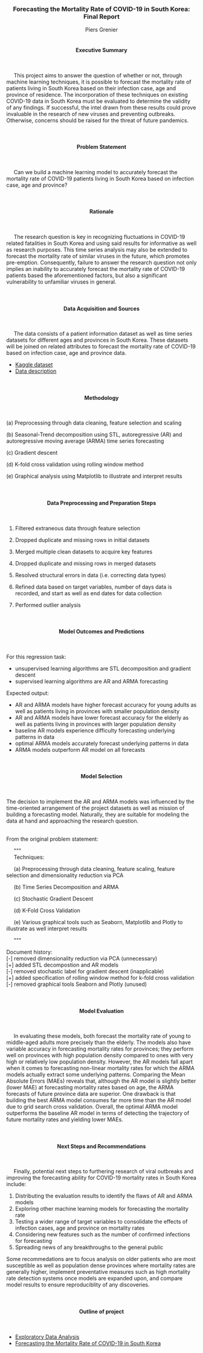 <div align = "center">
  
### Forecasting the Mortality Rate of COVID-19 in South Korea: Final Report</div>

<div align = "center">Piers Grenier</div>
<br>

<div align = "center">
  
#### Executive Summary</div><br>
&nbsp;&nbsp;&nbsp;&nbsp;&nbsp;This project aims to answer the question of whether or not, through machine learning techniques, it is possible to forecast the mortality rate of patients living in South Korea based on their infection case, age and province of residence. The incorporation of these techniques on existing COVID-19 data in South Korea must be evaluated to determine the validity of any findings. If successful, the intel drawn from these results could prove invaluable in the research of new viruses and preventing outbreaks. Otherwise, concerns should be raised for the threat of future pandemics. 
<br><br><br>

<div align = "center">
  
#### Problem Statement</div><br>
&nbsp;&nbsp;&nbsp;&nbsp;&nbsp;Can we build a machine learning model to accurately forecast the mortality rate of COVID-19 patients living in South Korea based on infection case, age and province?
<br><br><br>

<div align = "center">
  
#### Rationale</div><br>
&nbsp;&nbsp;&nbsp;&nbsp;&nbsp;The research question is key in recognizing fluctuations in COVID-19 related fatalities in South Korea and using said results for informative as well as research purposes. This time series analysis may also be extended to forecast the mortality rate of similar viruses in the future, which promotes pre-emption. Consequently, failure to answer the research question not only implies an inability to accurately forecast the mortality rate of COVID-19 patients based the aforementioned factors, but also a significant vulnerability to unfamiliar viruses in general.
<br><br><br>

<div align = "center">
  
#### Data Acquisition and Sources</div><br>
&nbsp;&nbsp;&nbsp;&nbsp;&nbsp;The data consists of a patient information dataset as well as time series datasets for different ages and provinces in South Korea. These datasets will be joined on related attributes to forecast the mortality rate of COVID-19 based on infection case, age and province data. 
- [Kaggle dataset](https://www.kaggle.com/datasets/kimjihoo/coronavirusdataset/data?select=Case.csv)
- [Data description](https://www.kaggle.com/code/kimjihoo/ds4c-what-is-this-dataset-detailed-description)
<br><br><br>

<div align = "center">
  
#### Methodology</div><br>
(a) Preprocessing through data cleaning, feature selection and scaling

(b) Seasonal-Trend decomposition using STL, autoregressive (AR) and autoregressive moving average (ARMA) time series forecasting

(c) Gradient descent

(d) K-fold cross validation using rolling window method

(e) Graphical analysis using Matplotlib to illustrate and interpret results
<br><br><br>

<div align = "center">
  
#### Data Preprocessing and Preparation Steps</div><br>
1. Filtered extraneous data through feature selection<br>

2. Dropped duplicate and missing rows in initial datasets<br>

3. Merged multiple clean datasets to acquire key features<br>

4. Dropped duplicate and missing rows in merged datasets<br>

5. Resolved structural errors in data (i.e. correcting data types)<br>

6. Refined data based on target variables, number of days data is recorded, and start as well as end dates for data collection<br>

7. Performed outlier analysis
<br><br><br>

<div align = "center">
  
#### Model Outcomes and Predictions</div><br>
For this regression task:
- unsupervised learning algorithms are STL decomposition and gradient descent
- supervised learning algorithms are AR and ARMA forecasting

Expected output:
- AR and ARMA models have higher forecast accuracy for young adults as well as patients living in provinces with smaller population density
- AR and ARMA models have lower forecast accuracy for the elderly as well as patients living in provinces with larger population density
- baseline AR models experience difficulty forecasting underlying patterns in data 
- optimal ARMA models accurately forecast underlying patterns in data
- ARMA models outperform AR model on all forecasts
<br><br><br>

<div align = "center">
  
#### Model Selection</div><br>
The decision to implement the AR and ARMA models was influenced by the time-oriented arrangement of the project datasets as well as mission of building a forecasting model. Naturally, they are suitable for modeling the data at hand and approaching the research question. 

<br>From the original problem statement:

&nbsp;&nbsp;&nbsp;&nbsp;&nbsp;"""
<br>&nbsp;&nbsp;&nbsp;&nbsp;&nbsp;Techniques:

&nbsp;&nbsp;&nbsp;&nbsp;&nbsp;(a) Preprocessing through data cleaning, feature scaling, feature selection and dimensionality reduction via PCA

&nbsp;&nbsp;&nbsp;&nbsp;&nbsp;(b) Time Series Decomposition and ARMA

&nbsp;&nbsp;&nbsp;&nbsp;&nbsp;(c) Stochastic Gradient Descent

&nbsp;&nbsp;&nbsp;&nbsp;&nbsp;(d) K-Fold Cross Validation

&nbsp;&nbsp;&nbsp;&nbsp;&nbsp;(e) Various graphical tools such as Seaborn, Matplotlib and Plotly to illustrate as well interpret results

&nbsp;&nbsp;&nbsp;&nbsp;&nbsp;"""

Document history:
<br>[-] removed dimensionality reduction via PCA (unnecessary)
<br>[+] added STL decompostion and AR models
<br>[-] removed stochastic label for gradient descent (inapplicable)
<br>[+] added specification of rolling window method for k-fold cross validation
<br>[-] removed graphical tools Seaborn and Plotly (unused)
<br><br><br>

<div align = "center">
  
#### Model Evaluation</div><br>
&nbsp;&nbsp;&nbsp;&nbsp;&nbsp;In evaluating these models, both forecast the mortality rate of young to middle-aged adults more precisely than the elderly. The models also have variable accuracy in forecasting mortality rates for provinces; they perform well on provinces with high population density compared to ones with very high or relatively low population density. However, the AR models fall apart when it comes to forecasting non-linear mortality rates for which the ARMA models actually extract some underlying patterns. Comparing the Mean Absolute Errors (MAEs) reveals that, although the AR model is slightly better (lower MAE) at forecasting mortality rates based on age, the ARMA forecasts of future province data are superior. One drawback is that building the best ARMA model consumes far more time than the AR model due to grid search cross validation. Overall, the optimal ARMA model outperforms the baseline AR model in terms of detecting the trajectory of future mortality rates and yielding lower MAEs. 
<br><br><br>

<div align = "center">
  
#### Next Steps and Recommendations</div><br>
&nbsp;&nbsp;&nbsp;&nbsp;&nbsp;Finally, potential next steps to furthering research of viral outbreaks and improving the forecasting ability for COVID-19 mortality rates in South Korea include:
1. Distributing the evaluation results to identify the flaws of AR and ARMA models
2. Exploring other machine learning models for forecasting the mortality rate
3. Testing a wider range of target variables to consolidate the effects of infection cases, age and province on mortality rates
4. Considering new features such as the number of confirmed infections for forecasting
5. Spreading news of any breakthroughs to the general public

Some recommedations are to focus analysis on older patients who are most susceptible as well as population dense provinces where mortality rates are generally higher, implement preventative measures such as high mortality rate detection systems once models are expanded upon, and compare model results to ensure reproduciblity of any discoveries. 
<br><br><br>

<div align = "center">
  
#### Outline of project</div><br>
- [Exploratory Data Analysis](https://github.com/piersgrenier/Exploratory-Data-Analysis/blob/main/EDA.ipynb)
- [Forecasting the Mortality Rate of COVID-19 in South Korea](https://github.com/piersgrenier/Forecasting-the-Mortality-Rate-of-COVID-19-in-South-Korea/blob/main/Forecasting%20the%20Mortality%20Rate%20of%20COVID-19%20in%20South%20Korea.ipynb)
<br><br><br>
